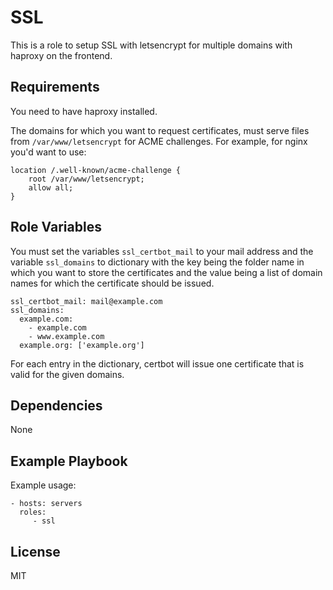 SSL
=========

This is a role to setup SSL with letsencrypt for multiple domains with
haproxy on the frontend.

Requirements
------------

You need to have haproxy installed.

The domains for which you want to request certificates, must serve files from
`/var/www/letsencrypt` for ACME challenges. For example, for nginx you'd
want to use:

    location /.well-known/acme-challenge {                                      
        root /var/www/letsencrypt;                                              
        allow all;                                                              
    }

Role Variables
--------------

You must set the variables `ssl_certbot_mail` to your mail address and the
variable `ssl_domains` to dictionary with the key being the folder name in which
you want to store the certificates and the value being a list of domain names
for which the certificate should be issued.

    ssl_certbot_mail: mail@example.com
    ssl_domains:
      example.com:
        - example.com
        - www.example.com
      example.org: ['example.org']

For each entry in the dictionary, certbot will issue one certificate that
is valid for the given domains.

Dependencies
------------

None

Example Playbook
----------------

Example usage:

    - hosts: servers
      roles:
         - ssl

License
-------

MIT
